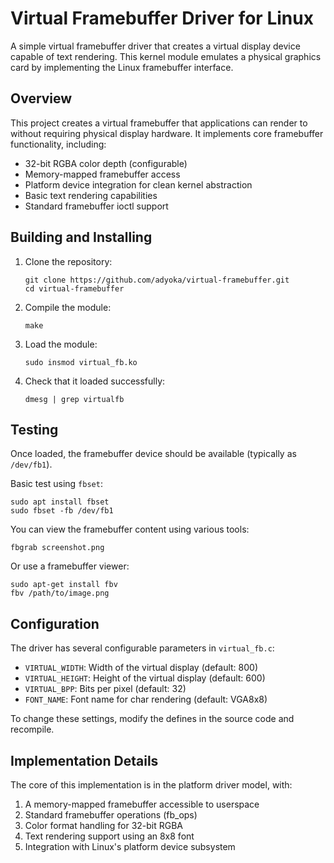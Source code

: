 # Virtual Framebuffer Driver for Linux

A simple virtual framebuffer driver that creates a virtual display device capable of text rendering. This kernel module emulates a physical graphics card by implementing the Linux framebuffer interface.

## Overview

This project creates a virtual framebuffer that applications can render to without requiring physical display hardware. It implements core framebuffer functionality, including:

- 32-bit RGBA color depth (configurable)
- Memory-mapped framebuffer access
- Platform device integration for clean kernel abstraction
- Basic text rendering capabilities
- Standard framebuffer ioctl support


## Building and Installing

1. Clone the repository:
   ```
   git clone https://github.com/adyoka/virtual-framebuffer.git
   cd virtual-framebuffer
   ```

2. Compile the module:
   ```
   make
   ```

3. Load the module:
   ```
   sudo insmod virtual_fb.ko
   ```

4. Check that it loaded successfully:
   ```
   dmesg | grep virtualfb
   ```

## Testing

Once loaded, the framebuffer device should be available (typically as `/dev/fb1`).

Basic test using `fbset`:
```
sudo apt install fbset
sudo fbset -fb /dev/fb1
```

You can view the framebuffer content using various tools:
```
fbgrab screenshot.png
```

Or use a framebuffer viewer:
```
sudo apt-get install fbv
fbv /path/to/image.png
```


## Configuration

The driver has several configurable parameters in `virtual_fb.c`:

- `VIRTUAL_WIDTH`: Width of the virtual display (default: 800)
- `VIRTUAL_HEIGHT`: Height of the virtual display (default: 600)
- `VIRTUAL_BPP`: Bits per pixel (default: 32)
- `FONT_NAME`: Font name for char rendering (default: VGA8x8)

To change these settings, modify the defines in the source code and recompile.

## Implementation Details

The core of this implementation is in the platform driver model, with:

1. A memory-mapped framebuffer accessible to userspace
2. Standard framebuffer operations (fb_ops)
3. Color format handling for 32-bit RGBA
4. Text rendering support using an 8x8 font
5. Integration with Linux's platform device subsystem
